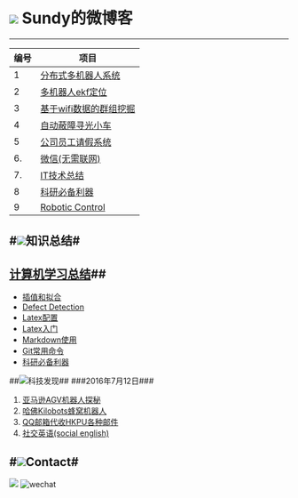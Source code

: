 # ![](http://i.imgur.com/S7xBFja.png) Sundy的微博客

------
编号  | 项目
------------- | ---------
1  | [分布式多机器人系统](https://github.com/sundyCoder/MultiRobots/blob/master/README.md)
2  | [多机器人ekf定位](https://github.com/sundyCoder/KalmanFilter)
3  | [基于wifi数据的群组挖掘](https://github.com/sundyCoder/Group-Detection)
4  | [自动蔽障寻光小车](https://github.com/sundyCoder/CarRobot)
5  | [公司员工请假系统](https://github.com/sundyCoder/LeaveApplicationSystem)
6. | [微信(无需联网)](https://github.com/sundyCoder/wechat)
7. | [IT技术总结](https://github.com/sundyCoder/CSK)
8  | [科研必备利器](https://github.com/sundyCoder/CSK/blob/master/2016-7/Research-Tools.md)
9  | [Robotic Control](https://github.com/sundyCoder/CSK/blob/master/Robot/README.md)

#![](http://i.imgur.com/S7xBFja.png)知识总结#
---
## [计算机学习总结](https://github.com/sundyCoder/CSK)##
- [插值和拟合](https://github.com/sundyCoder/CSK/blob/master/2016-8/inteplation_fitting_regression.md)
- [Defect Detection](https://github.com/sundyCoder/CSK/blob/master/2016-8/defect-detection.md)
- [Latex配置](https://github.com/sundyCoder/CSK/blob/master/2016-7/LaTex-Sublime.md)
- [Latex入门](https://github.com/sundyCoder/CSK/blob/master/2016-7/Latex-Tutorial.md)
- [Markdown使用](https://github.com/sundyCoder/CSK/blob/master/2016-7/Markdown-Notes.md)
- [Git常用命令](https://github.com/sundyCoder/CSK/blob/master/2016-7/git-command.md)
- [科研必备利器](https://github.com/sundyCoder/CSK/blob/master/2016-7/Research-Tools.md)
 
 
  

##![](http://i.imgur.com/S7xBFja.png)科技发现##
###2016年7月12日###
1. [亚马逊AGV机器人探秘](https://zhuanlan.zhihu.com/p/21573656)
2. [哈佛Kilobots蜂窝机器人](https://zhuanlan.zhihu.com/p/21542525)
3. [QQ邮箱代收HKPU各种邮件](https://github.com/sundyCoder/CSK/blob/master/2016-7/E-Mail.md)
4. [社交英语(social english)](https://github.com/sundyCoder/CSK/blob/master/2016-7/Social-English.md)

#![](http://i.imgur.com/S7xBFja.png)Contact#
----
<a href="https://github.com/sundyCoder" target="_blank"> <img src="http://i.imgur.com/ytxW0VQ.png"   /></a> ![wechat](http://i.imgur.com/1TDj1p7.jpg)




